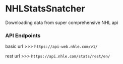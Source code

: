 # NHLStatsSnatcher

Downloading data from super comprehensive
NHL api


### API Endpoints

basic url >>> `https://api-web.nhle.com/v1/`

rest url  >>> `https://api.nhle.com/stats/rest/en/` 

